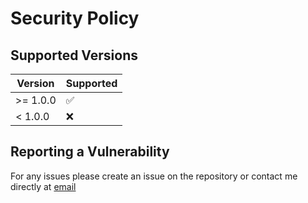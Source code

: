 # Security Policy

## Supported Versions

| Version  | Supported          |
| -------- | ------------------ |
| >= 1.0.0 | :white_check_mark: |
| < 1.0.0  | :x:                |

## Reporting a Vulnerability

For any issues please create an issue on the repository or contact me directly at [email](mailto:agarwal.rahul324@gmail.com)

